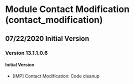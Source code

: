 # Module Contact Modification (contact_modification)

## 07/22/2020 Initial Version
### Version 13.1.1.0.6
#### Initial Version
- [IMP] Contact Modification: Code cleanup
